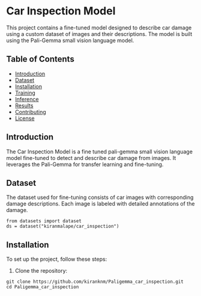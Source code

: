 # Car Inspection Model

This project contains a fine-tuned model designed to describe car damage using a custom dataset of images and their descriptions. The model is built using the Pali-Gemma small vision language model.

## Table of Contents
- [Introduction](#introduction)
- [Dataset](#dataset)
- [Installation](#installation)
- [Training](#training)
- [Inference](#inference)
- [Results](#results)
- [Contributing](#contributing)
- [License](#license)

## Introduction

The Car Inspection Model is a fine tuned pali-gemma small vision language model fine-tuned to detect and describe car damage from images. It leverages the Pali-Gemma for transfer learning and fine-tuning.

## Dataset

The dataset used for fine-tuning consists of car images with corresponding damage descriptions. Each image is labeled with detailed annotations of the damage.
```
from datasets import dataset
ds = dataset("kiranmalape/car_inspection")
```
## Installation

To set up the project, follow these steps:

1. Clone the repository:
```
git clone https://github.com/kiranknm/Paligemma_car_inspection.git
cd Paligemma_car_inspection
```
